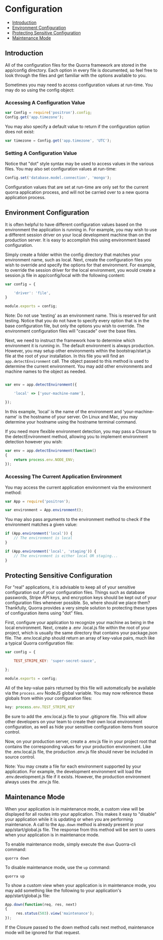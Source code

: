 # Configuration

 - [Introduction](#introduction)
 - [Environment Configuration](#environment-configuration)
 - [Protecting Sensitive Configuration](#protecting-sensitive-configuration)
 - [Maintenance Mode](#maintenance-mode)

## Introduction

All of the configuration files for the Quorra framework are stored in the app/config directory. Each option in every
file is documented, so feel free to look through the files and get familiar with the options available to you.

Sometimes you may need to access configuration values at run-time. You may do so using the config object:

### Accessing A Configuration Value

```javascript
var Config = require('positron').config;
Config.get('app.timezone');
```

You may also specify a default value to return if the configuration option does not exist:

```javascript
var timezone = Config.get('app.timezone', 'UTC');
```

### Setting A Configuration Value

Notice that "dot" style syntax may be used to access values in the various files. You may also set configuration values at run-time:

```javascript
Config.set('database.model.connection', 'mongo');
```

Configuration values that are set at run-time are only set for the current quorra application process, and will not be
carried over to a new quorra application process.


## Environment Configuration

It is often helpful to have different configuration values based on the environment the application is running in.
For example, you may wish to use a different session driver on your local development machine than on the production
server. It is easy to accomplish this using environment based configuration.

Simply create a folder within the config directory that matches your environment name, such as local. Next, create
the configuration files you wish to override and specify the options for that environment. For example, to override
the session driver for the local environment, you would create a session.js file in app/config/local with the following
content:

```javascript
var config = {

    'driver': 'file',
}

module.exports = config;
```
Note: Do not use 'testing' as an environment name. This is reserved for unit testing.
Notice that you do not have to specify every option that is in the base configuration file, but only the options you
wish to override. The environment configuration files will "cascade" over the base files.

Next, we need to instruct the framework how to determine which environment it is running in. The default environment
is always production. However, you may setup other environments within the bootstrap/start.js file at the root of
your installation. In this file you will find an `app.detectEnvironment` call. The object passed to this method is
used to determine the current environment. You may add other environments and machine names to the object as needed.

```javascript

var env = app.detectEnvironment({

    'local' => ['your-machine-name'],

});
```
In this example, 'local' is the name of the environment and 'your-machine-name' is the hostname of your server. On
Linux and Mac, you may determine your hostname using the hostname terminal command.

If you need more flexible environment detection, you may pass a Closure to the detectEnvironment method, allowing you
 to implement environment detection however you wish:

```javascript
var env = app.detectEnvironment(function()
{
    return process.env.NODE_ENV;
});
```

### Accessing The Current Application Environment

You may access the current application environment via the environment method:

```javascript
var App = require('positron');

var environment = App.environment();
```

You may also pass arguments to the environment method to check if the environment matches a given value:

```javascript
if (App.environment('local')) {
    // The environment is local
}

if (App.environment('local', 'staging')) {
    // The environment is either local OR staging...
}
```

## Protecting Sensitive Configuration

For "real" applications, it is advisable to keep all of your sensitive configuration out of your configuration files.
 Things such as database passwords, Stripe API keys, and encryption keys should be kept out of your configuration
 files whenever possible. So, where should we place them? Thankfully, Quorra provides a very simple solution to
 protecting these types of configuration items using "dot" files.

First, configure your application to recognize your machine as being in the local environment. Next, create a .env
.local.js file within the root of your project, which is usually the same directory that contains your package.json
file. The .env.local.php should return an array of key-value pairs, much like a typical Quorra configuration file:

```javascript
var config = {

    TEST_STRIPE_KEY: 'super-secret-sauce',

};

module.exports = config;
```

All of the key-value pairs returned by this file will automatically be available via the `process.env` NodeJS global
variable. You may now reference these globals from within your configuration files:

```javascript
key: process.env.TEST_STRIPE_KEY
```

Be sure to add the .env.local.js file to your .gitignore file. This will allow other developers on your team to create
 their own local environment configuration, as well as hide your sensitive configuration items from source control.

Now, on your production server, create a .env.js file in your project root that contains the corresponding values for
your production environment. Like the .env.local.js file, the production .env.js file should never be included in
source control.

Note: You may create a file for each environment supported by your application. For example, the development
environment will load the .env.development.js file if it exists. However, the production environment always uses the
.env.js file.

## Maintenance Mode

When your application is in maintenance mode, a custom view will be displayed for all routes into your application.
This makes it easy to "disable" your application while it is updating or when you are performing maintenance. A call
to the `App.down` method is already present in your app/start/global.js file. The response from this method will be
sent to users when your application is in maintenance mode.

To enable maintenance mode, simply execute the `down` Quorra-cli command:

```
quorra down
```

To disable maintenance mode, use the `up` command:

```
quorra up
```

To show a custom view when your application is in maintenance mode, you may add something like the following to your
 application's app/start/global.js file:

```javascript
App.down(function(req, res, next)
{
     res.status(503).view('maintenance');
});
```

If the Closure passed to the down method calls next method, maintenance mode will be ignored for that request.